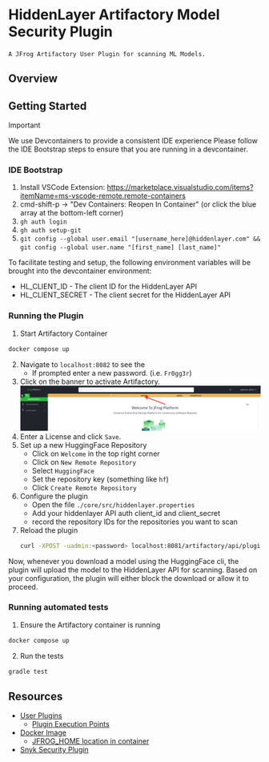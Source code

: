 # HiddenLayer Artifactory Model Security Plugin

    A JFrog Artifactory User Plugin for scanning ML Models.

## Overview

## Getting Started

> [!IMPORTANT]
> We use Devcontainers to provide a consistent IDE experience
> Please follow the IDE Bootstrap steps to ensure that you are running in a devcontainer.

### IDE Bootstrap

1. Install VSCode Extension: https://marketplace.visualstudio.com/items?itemName=ms-vscode-remote.remote-containers
2. cmd-shift-p -> "Dev Containers: Reopen In Container" (or click the blue array at the bottom-left corner)
3. `gh auth login`
4. `gh auth setup-git`
5. `git config --global user.email "[username_here]@hiddenlayer.com" && git config --global user.name "[first_name] [last_name]"`

To facilitate testing and setup, the following environment variables will be brought into the devcontainer environment:

* HL_CLIENT_ID - The client ID for the HiddenLayer API
* HL_CLIENT_SECRET - The client secret for the HiddenLayer API

### Running the Plugin

1. Start Artifactory Container
```bash
docker compose up
```
2. Navigate to `localhost:8082` to see the 
   - If prompted enter a new password. (i.e. `Fr0gg3r`)
3. Click on the banner to activate Artifactory.
![activate-banner](./banner.png)
4. Enter a License and click `Save`.
5. Set up a new HuggingFace Repository
   - Click on `Welcome` in the top right corner
   - Click on `New Remote Repository`
   - Select `HuggingFace`
   - Set the repository key (something like `hf`)
   - Click `Create Remote Repository`
6. Configure the plugin
   - Open the file `./core/src/hiddenlayer.properties`
   - Add your hiddenlayer API auth client_id and client_secret
   - record the repository IDs for the repositories you want to scan
7. Reload the plugin
    ```bash
    curl -XPOST -uadmin:<password> localhost:8081/artifactory/api/plugins/reload
    ```

Now, whenever you download a model using the HuggingFace cli, the plugin will upload the model
to the HiddenLayer API for scanning.  Based on your configuration, the plugin will either block
the download or allow it to proceed.

### Running automated tests

1. Ensure the Artifactory container is running
```bash
docker compose up
```
2. Run the tests
```bash
gradle test
```

## Resources

 - [User Plugins](https://jfrog.com/help/r/jfrog-integrations-documentation/user-plugins)
    - [Plugin Execution Points](https://jfrog.com/help/r/jfrog-integrations-documentation/plugin-execution-points)
 - [Docker Image](https://releases-docker.jfrog.io/ui/repos/tree/General/artifactory-pro/org)
   - [JFROG_HOME location in container](https://jfrog.com/help/r/jfrog-installation-setup-documentation/jfrog-home)
 - [Snyk Security Plugin](https://github.com/snyk/artifactory-snyk-security-plugin)